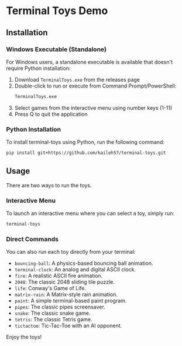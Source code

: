 # Terminal Toys Demo

## Installation

### Windows Executable (Standalone)

For Windows users, a standalone executable is available that doesn't require Python installation:

1. Download `TerminalToys.exe` from the releases page
2. Double-click to run or execute from Command Prompt/PowerShell:
   ```cmd
   TerminalToys.exe
   ```
3. Select games from the interactive menu using number keys (1-11)
4. Press Q to quit the application

### Python Installation

To install terminal-toys using Python, run the following command:

```bash
pip install git+https://github.com/kaileh57/terminal-toys.git
```

## Usage

There are two ways to run the toys.

### Interactive Menu

To launch an interactive menu where you can select a toy, simply run:

```bash
terminal-toys
```

### Direct Commands

You can also run each toy directly from your terminal:

- `bouncing-ball`: A physics-based bouncing ball animation.
- `terminal-clock`: An analog and digital ASCII clock.
- `fire`: A realistic ASCII fire animation.
- `2048`: The classic 2048 sliding tile puzzle.
- `life`: Conway's Game of Life.
- `matrix-rain`: A Matrix-style rain animation.
- `paint`: A simple terminal-based paint program.
- `pipes`: The classic pipes screensaver.
- `snake`: The classic snake game.
- `tetris`: The classic Tetris game.
- `tictactoe`: Tic-Tac-Toe with an AI opponent.

Enjoy the toys!
